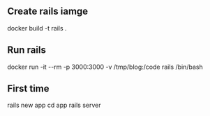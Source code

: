 ## Create rails iamge
docker build -t rails .

## Run rails
docker run -it --rm -p 3000:3000 -v /tmp/blog:/code rails /bin/bash

## First time
rails new app
cd app
rails server
